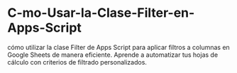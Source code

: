 # C-mo-Usar-la-Clase-Filter-en-Apps-Script
cómo utilizar la clase Filter de Apps Script para aplicar filtros a columnas en Google Sheets de manera eficiente. Aprende a automatizar tus hojas de cálculo con criterios de filtrado personalizados.
